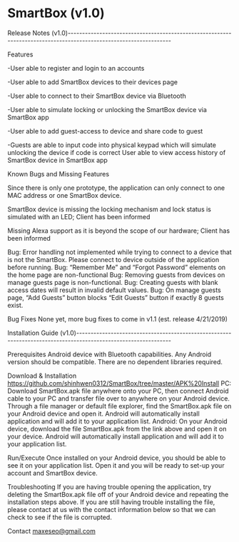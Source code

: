# SmartBox (v1.0)

Release Notes (v1.0)------------------------------------------------------------------------------------------------------------------

Features

 -User able to register and login to an accounts
 
 -User able to add SmartBox devices to their devices page
 
 -User able to connect to their SmartBox device via Bluetooth
 
 -User able to simulate locking or unlocking the SmartBox device via SmartBox app
 
 -User able to add guest-access to device and share code to guest 
 
 -Guests are able to input code into physical keypad which will simulate unlocking the device if code is correct
 User able to view access history of SmartBox device in SmartBox app
 
 
Known Bugs and Missing Features

 Since there is only one prototype, the application can only connect to one MAC address or one SmartBox device.
 
 SmartBox device is missing the locking mechanism and lock status is simulated with an LED; Client has been informed
 
 Missing Alexa support as it is beyond the scope of our hardware; Client has been informed
 
 Bug: Error handling not implemented while trying to connect to a device that is not the SmartBox. Please connect to device outside of     the application before running.
 Bug: “Remember Me” and “Forgot Password” elements on the home page are non-functional
 Bug: Removing guests from devices on manage guests page is non-functional.
 Bug: Creating guests with blank access dates will result in invalid default values.
 Bug: On manage guests page, “Add Guests” button blocks “Edit Guests” button if exactly 8 guests exist.
 
Bug Fixes
  None yet, more bug fixes to come in v1.1 (est. release 4/21/2019)

Installation Guide (v1.0)---------------------------------------------------------------------------------------------------------------

Prerequisites
 Android device with Bluetooth capabilities. Any Android version should be compatible.
 There are no dependent libraries required.
 
Download & Installation
 https://github.com/shinhwen0312/SmartBox/tree/master/APK%20Install
 PC: Download SmartBox.apk file anywhere onto your PC, then connect Android cable to your PC and transfer file over to anywhere on your   Android device. Through a file manager or default file explorer, find the SmartBox.apk file on your Android device and open it.         Android will automatically install application and will add it to your application list. 
 Android: On your Android device, download the file SmartBox.apk from the link above and open it on your device. Android will             automatically install application and will add it to your application list. 
 
Run/Execute
 Once installed on your Android device, you should be able to see it on your application list. Open it and you will be ready to set-up     your account and SmartBox device.
 
Troubleshooting
 If you are having trouble opening the application, try deleting the SmartBox.apk file off of your Android device and repeating the       installation steps above. If you are still having trouble installing the file, please contact at us with the contact information below   so that we can check to see if the file is corrupted.

Contact
maxeseo@gmail.com

